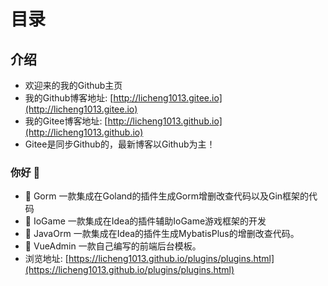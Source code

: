 # 目录
## 介绍
- 欢迎来的我的Github主页
- 我的Github博客地址: [http://licheng1013.gitee.io](http://licheng1013.gitee.io)
- 我的Gitee博客地址: [http://licheng1013.github.io](http://licheng1013.github.io)
- Gitee是同步Github的，最新博客以Github为主！
### 你好 👋
- 🔭 Gorm 一款集成在Goland的插件生成Gorm增删改查代码以及Gin框架的代码 
- 🔭 IoGame 一款集成在Idea的插件辅助IoGame游戏框架的开发 
- 🔭 JavaOrm 一款集成在Idea的插件生成MybatisPlus的增删改查代码。
- 🔭 VueAdmin 一款自己编写的前端后台模板。
- 浏览地址: [https://licheng1013.github.io/plugins/plugins.html](https://licheng1013.github.io/plugins/plugins.html)


